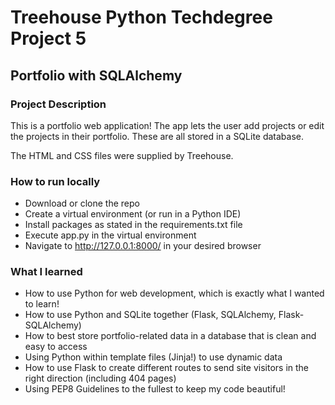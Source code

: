 # Treehouse Python Techdegree Project 5
## Portfolio with SQLAlchemy

### Project Description
This is a portfolio web application! The app lets the user add projects or edit the projects in their portfolio. These are all stored in a SQLite database. 

The HTML and CSS files were supplied by Treehouse.

### How to run locally
- Download or clone the repo
- Create a virtual environment (or run in a Python IDE)
- Install packages as stated in the requirements.txt file
- Execute app.py in the virtual environment
- Navigate to http://127.0.0.1:8000/ in your desired browser

### What I learned
- How to use Python for web development, which is exactly what I wanted to learn!
- How to use Python and SQLite together (Flask, SQLAlchemy, Flask-SQLAlchemy)
- How to best store portfolio-related data in a database that is clean and easy to access
- Using Python within template files (Jinja!) to use dynamic data
- How to use Flask to create different routes to send site visitors in the right direction (including 404 pages)
- Using PEP8 Guidelines to the fullest to keep my code beautiful!